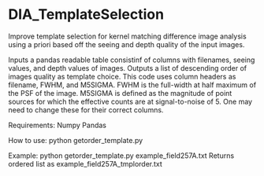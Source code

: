 # DIA_TemplateSelection
Improve template selection for kernel matching difference image analysis using a priori based off the seeing and depth quality of the input images.

Inputs a pandas readable table consistinf of columns with filenames, seeing values, and depth values of images. Outputs a list of descending order of images quality as template choice.
This code uses column headers as filename, FWHM, and M5SIGMA.
    FWHM is the full-width at half maximum of the PSF of the image.
    M5SIGMA is defined as the magnitude of point sources for which the effective counts are at signal-to-noise of 5.
One may need to change these for their correct columns.

Requirements:
    Numpy
    Pandas

How to use:
python getorder_template.py <file-pattern>

Example:
python getorder_template.py example_field257A.txt
 Returns ordered list as example_field257A_tmplorder.txt

